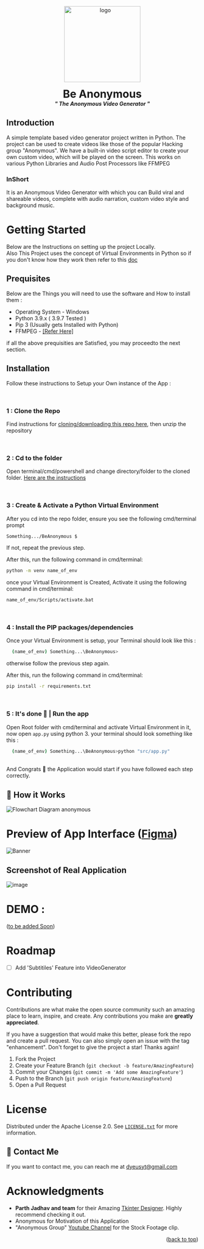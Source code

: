<div id="top"></div>

<p align="center">
  <img width="200" src="https://user-images.githubusercontent.com/87000693/205107683-ba6896dc-6776-48c6-9ae8-d4b13c4751ab.png" alt="logo">
  <h1 align="center" style="margin: 0 auto 0 auto;">Be Anonymous</h1>
  <h5 align="center" style="margin: 0 auto 0 auto;"> " The Anonymous Video Generator "</h5>
  </p>


 ##  Introduction
A simple template based video generator project written in Python. The project can be used to create videos like those of the popular Hacking group "Anonymous". We have a built-in video script editor to create your own custom video, which will be played on the screen. This works on various Python Libraries and Audio Post Processors like FFMPEG

### InShort
It is an Anonymous Video Generator with which you can Build viral and shareable videos, complete with audio narration, custom video style and background music.


  
# Getting Started  
Below are the Instructions on setting up the project Locally.</br>
Also This Project uses the concept of Virtual Environments in Python so if you don't know how they work then refer to this [doc](
https://docs.python.org/3/tutorial/venv.html)


## Prequisites 
Below are the Things you will need to use the software and How to install them :
- Operating System - Windows
- Python 3.9.x ( 3.9.7 Tested )
- Pip 3 (Usually gets Installed with Python)
- FFMPEG - [[Refer Here]](https://github.com/MambaCodes/BeAnonymous/blob/main/src/ffmpeg/readme.md)

if all the above prequisities are Satisfied, you may proceedto the next section.

## Installation
Follow these instructions to Setup your Own instance of the App :

</br>


### 1 : Clone the Repo 
Find instructions for [cloning/downloading this repo here](https://docs.github.com/en/repositories/creating-and-managing-repositories/cloning-a-repository), then unzip the repository

</br>

### 2 : Cd to the folder

Open terminal/cmd/powershell and change directory/folder to the cloned folder. [Here are the instructions](https://www.howtogeek.com/659411/how-to-change-directories-in-command-prompt-on-windows-10/)

</br>


### 3 : Create & Activate a Python Virtual Environment
After you cd into the repo folder, ensure you see the following cmd/terminal prompt

```sh
Something.../BeAnonymous $
```

If not, repeat the previous step.

After this, run the following command in cmd/terminal:
```sh
python -m venv name_of_env
```

once your Virtual Environment is Created, Activate it using the following command in cmd/terminal:
```sh
name_of_env/Scripts/activate.bat
```

</br>

### 4 : Install the PIP packages/dependencies
Once your Virtual Environment is setup, your Terminal should look like this :
```sh
  (name_of_env) Something...\BeAnonymous>
```
otherwise follow the previous step again.

After this, run the following command in cmd/terminal:

```sh
pip install -r requirements.txt
```

</br>

### 5 : It's done 🎉 | Run the app
Open Root folder with cmd/terminal and activate Virtual Environment in it, now open `app.py` using python 3.
your terminal should look something like this :
```bash
  (name_of_env) Something...\BeAnonymous>python "src/app.py"
```
</br>
And Congrats 🎉 the Application would start if you have followed each step correctly.


</br>
  


## 📐 How it Works
![Flowchart Diagram anonymous](https://user-images.githubusercontent.com/87000693/205112261-6e994daf-42d4-4adf-a835-3de2aff2d848.png)



# Preview of App Interface ([Figma](https://www.figma.com/file/j5xS8mmcligDYr73Ba55Ru/BeAnonymous?node-id=0%3A1&t=CwW9WR9BCzLs5T4b-1))
![Banner](https://user-images.githubusercontent.com/87000693/205113602-3353c7c7-3b2f-4463-9464-683fe5120304.png)

## Screenshot of Real Application
![image](https://user-images.githubusercontent.com/87000693/205495685-008898e3-5a8c-4c1e-bea2-01565b956fc7.png)


# DEMO : 
([to be added Soon](www.youtube.com/dyeusyt))


# Roadmap

- [ ] Add 'Subtitiles' Feature into VideoGenerator 


# Contributing

Contributions are what make the open source community such an amazing place to learn, inspire, and create. Any contributions you make are **greatly appreciated**.

If you have a suggestion that would make this better, please fork the repo and create a pull request. You can also simply open an issue with the tag "enhancement".
Don't forget to give the project a star! Thanks again!

1. Fork the Project
2. Create your Feature Branch (`git checkout -b feature/AmazingFeature`)
3. Commit your Changes (`git commit -m 'Add some AmazingFeature'`)
4. Push to the Branch (`git push origin feature/AmazingFeature`)
5. Open a Pull Request

# License

Distributed under the Apache License 2.0. See [`LICENSE.txt`](/LICENSE.txt) for more information.


## 📝 Contact Me

If you want to contact me, you can
reach me at dyeusyt@gmail.com

# Acknowledgments

-   **Parth Jadhav and team** for their Amazing [Tkinter Designer](https://github.com/ParthJadhav/Tkinter-Designer). Highly recommend checking it out.
-   Anonymous for Motivation of this Application
-   "Anonymous Group" [Youtube Channel](https://www.youtube.com/@AnonymousGroup) for the Stock Footage clip.

<p align="right">(<a href="#top">back to top</a>)</p>




